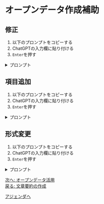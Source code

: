 # オープンデータ作成補助

## 修正

1. 以下のプロンプトをコピーする
2. ChatGPTの入力欄に貼り付ける
3. `Enter`を押す

<details><summary>プロンプト</summary>

```
以下のCSVデータのカナを全角から半角にしてください。
例: リュウキュウ → ﾘｭｳｷｭｳ
Code Interpreter は利用しないでください

###
名称,名称_ｶﾅ,名称_英語,文化財分類,種類,住所
「琉球嶌真景」絵巻,リュウキュウトウシンケイエマキ,,絵画,美術工芸品,名護市東江1-8-11
琉球交易港図屏風,リュウキュウコウエキコウズビョウブ,,絵画,美術工芸品,浦添市浦添市美術館
琉球八景,リュウキュウハッケイ,,絵画,美術工芸品,浦添市浦添市美術館
琉球交易港図,リュウキュウコウエキコウズ,,絵画,美術工芸品,浦添市浦添市美術館
花鳥図,カチョウガ,,絵画,美術工芸品,浦添市浦添市美術館
```

</details>

## 項目追加

1. 以下のプロンプトをコピーする
2. ChatGPTの入力欄に貼り付ける
3. `Enter`を押す

<details><summary>プロンプト</summary>

```
以下のCSVデータの`名称_英語`に`名称_ｶﾅ`を参考に英語を追加してください
例: ﾘｭｳｷｭｳ → ryu-kyu-
Code Interpreter は利用しないでください

###
名称,名称_ｶﾅ,名称_英語,文化財分類,種類,住所
「琉球嶌真景」絵巻,ﾘｭｳｷｭｳﾄｳｼﾝｹｲｴﾏｷ,,絵画,美術工芸品,名護市東江1-8-11
琉球交易港図屏風,ﾘｭｳｷｭｳｺｳｴｷｺｳｽﾞﾋﾞｮｳﾌﾞ,,絵画,美術工芸品,浦添市浦添市美術館
琉球八景,ﾘｭｳｷｭｳﾊｯｹｲ,,絵画,美術工芸品,浦添市浦添市美術館
琉球交易港図,ﾘｭｳｷｭｳｺｳｴｷｺｳｽﾞ,,絵画,美術工芸品,浦添市浦添市美術館
花鳥図,ｶﾁｮｳｶﾞ,,絵画,美術工芸品,浦添市浦添市美術館
```

</details>

## 形式変更

1. 以下のプロンプトをコピーする
2. ChatGPTの入力欄に貼り付ける
3. `Enter`を押す

<details><summary>プロンプト</summary>

```
以下のCSVデータをJSON形式に変換してください
Code Interpreter は利用しないでください

###
名称,名称_ｶﾅ,名称_英語,文化財分類,種類,住所
「琉球嶌真景」絵巻,ﾘｭｳｷｭｳﾄｳｼﾝｹｲｴﾏｷ,RyukyutoushinkeiEmaki,絵画,美術工芸品,名護市東江1-8-11
琉球交易港図屏風,ﾘｭｳｷｭｳｺｳｴｷｺｳｽﾞﾋﾞｮｳﾌﾞ,RyukyuKoeki-kozuByobu,絵画,美術工芸品,浦添市浦添市美術館
琉球八景,ﾘｭｳｷｭｳﾊｯｹｲ,RyukyuHakkei,絵画,美術工芸品,浦添市浦添市美術館
琉球交易港図,ﾘｭｳｷｭｳｺｳｴｷｺｳｽﾞ,RyukyuKoeki-kozu,絵画,美術工芸品,浦添市浦添市美術館
花鳥図,ｶﾁｮｳｶﾞ,Kachoga,絵画,美術工芸品,浦添市浦添市美術館
```

</details>

[次へ: オープンデータ活用](./opendata_usecase.md)  
[戻る: 文章要約の作成](./summary.md)

[アジェンダへ](./agenda.md)
